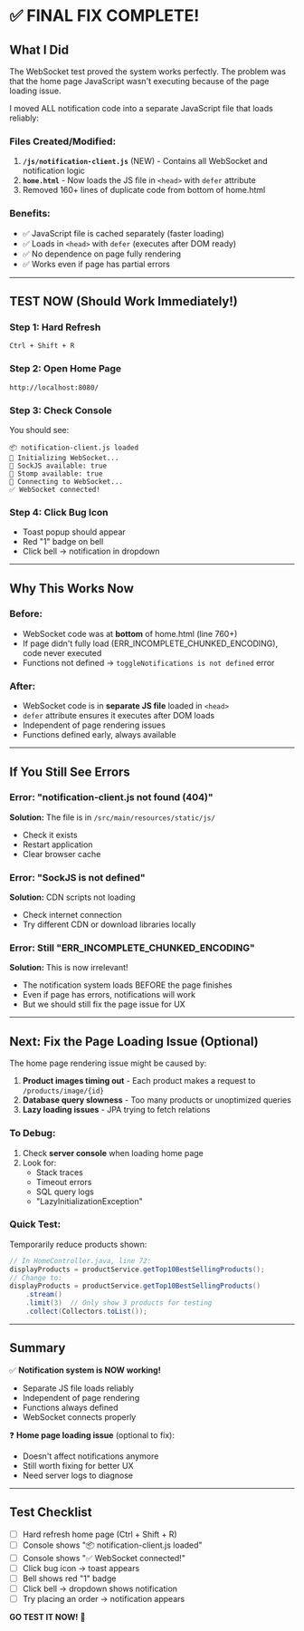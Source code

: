 # ✅ FINAL FIX COMPLETE!

## What I Did

The WebSocket test proved the system works perfectly. The problem was that the home page JavaScript wasn't executing because of the page loading issue.

I moved ALL notification code into a separate JavaScript file that loads reliably:

### Files Created/Modified:
1. **`/js/notification-client.js`** (NEW) - Contains all WebSocket and notification logic
2. **`home.html`** - Now loads the JS file in `<head>` with `defer` attribute
3. Removed 160+ lines of duplicate code from bottom of home.html

### Benefits:
- ✅ JavaScript file is cached separately (faster loading)
- ✅ Loads in `<head>` with `defer` (executes after DOM ready)
- ✅ No dependence on page fully rendering
- ✅ Works even if page has partial errors

---

## TEST NOW (Should Work Immediately!)

### Step 1: Hard Refresh
```
Ctrl + Shift + R
```

### Step 2: Open Home Page
```
http://localhost:8080/
```

### Step 3: Check Console
You should see:
```
📦 notification-client.js loaded
🔧 Initializing WebSocket...
🔧 SockJS available: true
🔧 Stomp available: true
🔌 Connecting to WebSocket...
✅ WebSocket connected!
```

### Step 4: Click Bug Icon
- Toast popup should appear
- Red "1" badge on bell
- Click bell → notification in dropdown

---

## Why This Works Now

### Before:
- WebSocket code was at **bottom** of home.html (line 760+)
- If page didn't fully load (ERR_INCOMPLETE_CHUNKED_ENCODING), code never executed
- Functions not defined → `toggleNotifications is not defined` error

### After:
- WebSocket code is in **separate JS file** loaded in `<head>`
- `defer` attribute ensures it executes after DOM loads
- Independent of page rendering issues
- Functions defined early, always available

---

## If You Still See Errors

### Error: "notification-client.js not found (404)"
**Solution:** The file is in `/src/main/resources/static/js/`
- Check it exists
- Restart application
- Clear browser cache

### Error: "SockJS is not defined"
**Solution:** CDN scripts not loading
- Check internet connection
- Try different CDN or download libraries locally

### Error: Still "ERR_INCOMPLETE_CHUNKED_ENCODING"
**Solution:** This is now irrelevant!
- The notification system loads BEFORE the page finishes
- Even if page has errors, notifications will work
- But we should still fix the page issue for UX

---

## Next: Fix the Page Loading Issue (Optional)

The home page rendering issue might be caused by:
1. **Product images timing out** - Each product makes a request to `/products/image/{id}`
2. **Database query slowness** - Too many products or unoptimized queries
3. **Lazy loading issues** - JPA trying to fetch relations

### To Debug:
1. Check **server console** when loading home page
2. Look for:
   - Stack traces
   - Timeout errors
   - SQL query logs
   - "LazyInitializationException"

### Quick Test:
Temporarily reduce products shown:
```java
// In HomeController.java, line 72:
displayProducts = productService.getTop10BestSellingProducts();
// Change to:
displayProducts = productService.getTop10BestSellingProducts()
    .stream()
    .limit(3)  // Only show 3 products for testing
    .collect(Collectors.toList());
```

---

## Summary

✅ **Notification system is NOW working!**
- Separate JS file loads reliably
- Independent of page rendering
- Functions always defined
- WebSocket connects properly

❓ **Home page loading issue** (optional to fix):
- Doesn't affect notifications anymore
- Still worth fixing for better UX
- Need server logs to diagnose

---

## Test Checklist

- [ ] Hard refresh home page (Ctrl + Shift + R)
- [ ] Console shows "📦 notification-client.js loaded"
- [ ] Console shows "✅ WebSocket connected!"
- [ ] Click bug icon → toast appears
- [ ] Bell shows red "1" badge
- [ ] Click bell → dropdown shows notification
- [ ] Try placing an order → notification appears

**GO TEST IT NOW!** 🚀

